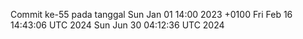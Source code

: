 Commit ke-55 pada tanggal Sun Jan 01 14:00 2023 +0100
Fri Feb 16 14:43:06 UTC 2024
Sun Jun 30 04:12:36 UTC 2024
